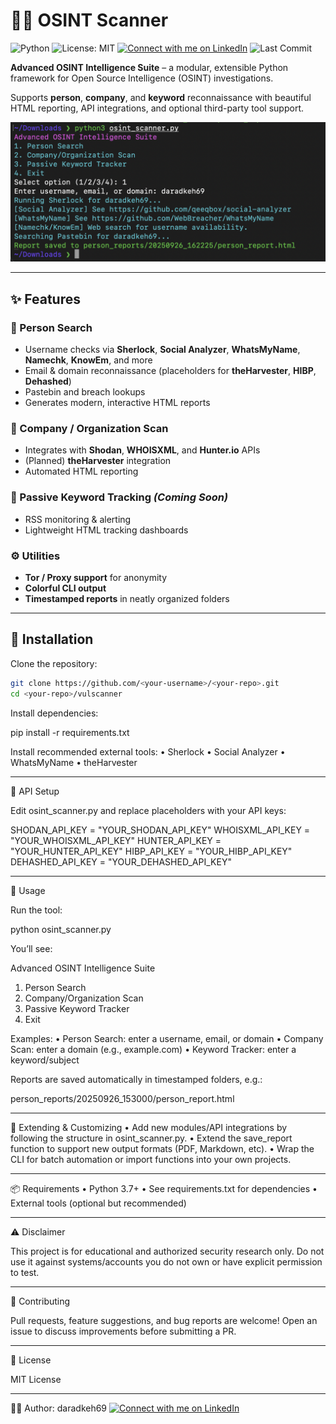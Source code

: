 # 🕵️‍♂️ OSINT Scanner 

![Python](https://img.shields.io/badge/python-3.7%2B-blue.svg)
![License: MIT](https://img.shields.io/badge/License-MIT-yellow.svg)
[![Connect with me on LinkedIn](https://img.shields.io/badge/LinkedIn-Connect-blue?logo=linkedin)](www.linkedin.com/in/daradkehh)
![Last Commit](https://img.shields.io/github/last-commit/daradkeh69/osint-scanner)

**Advanced OSINT Intelligence Suite** – a modular, extensible Python framework for Open Source Intelligence (OSINT) investigations.  

Supports **person**, **company**, and **keyword** reconnaissance with beautiful HTML reporting, API integrations, and optional third-party tool support.  

![Test running the tool](test.png)

---

## ✨ Features

### 👤 Person Search
- Username checks via **Sherlock**, **Social Analyzer**, **WhatsMyName**, **Namechk**, **KnowEm**, and more  
- Email & domain reconnaissance (placeholders for **theHarvester**, **HIBP**, **Dehashed**)  
- Pastebin and breach lookups  
- Generates modern, interactive HTML reports  

### 🏢 Company / Organization Scan
- Integrates with **Shodan**, **WHOISXML**, and **Hunter.io** APIs  
- (Planned) **theHarvester** integration  
- Automated HTML reporting  

### 🔎 Passive Keyword Tracking *(Coming Soon)*
- RSS monitoring & alerting  
- Lightweight HTML tracking dashboards  

### ⚙️ Utilities
- **Tor / Proxy support** for anonymity  
- **Colorful CLI output**  
- **Timestamped reports** in neatly organized folders  

---

## 🚀 Installation

Clone the repository:
```bash
git clone https://github.com/<your-username>/<your-repo>.git
cd <your-repo>/vulscanner
```
Install dependencies:

pip install -r requirements.txt

Install recommended external tools:
	•	Sherlock
	•	Social Analyzer
	•	WhatsMyName
	•	theHarvester

---

🔑 API Setup

Edit osint_scanner.py and replace placeholders with your API keys:

SHODAN_API_KEY   = "YOUR_SHODAN_API_KEY"
WHOISXML_API_KEY = "YOUR_WHOISXML_API_KEY"
HUNTER_API_KEY   = "YOUR_HUNTER_API_KEY"
HIBP_API_KEY     = "YOUR_HIBP_API_KEY"
DEHASHED_API_KEY = "YOUR_DEHASHED_API_KEY"

---

📖 Usage

Run the tool:

python osint_scanner.py

You’ll see:

Advanced OSINT Intelligence Suite
1. Person Search
2. Company/Organization Scan
3. Passive Keyword Tracker
4. Exit

Examples:
	•	Person Search: enter a username, email, or domain
	•	Company Scan: enter a domain (e.g., example.com)
	•	Keyword Tracker: enter a keyword/subject

Reports are saved automatically in timestamped folders, e.g.:

person_reports/20250926_153000/person_report.html


---

🧩 Extending & Customizing
	•	Add new modules/API integrations by following the structure in osint_scanner.py.
	•	Extend the save_report function to support new output formats (PDF, Markdown, etc).
	•	Wrap the CLI for batch automation or import functions into your own projects.

---

📦 Requirements
	•	Python 3.7+
	•	See requirements.txt for dependencies
	•	External tools (optional but recommended)

---

⚠️ Disclaimer

This project is for educational and authorized security research only.
Do not use it against systems/accounts you do not own or have explicit permission to test.

---

🤝 Contributing

Pull requests, feature suggestions, and bug reports are welcome!
Open an issue to discuss improvements before submitting a PR.

---

📜 License

MIT License

---

👨‍💻 Author: daradkeh69
[![Connect with me on LinkedIn](https://img.shields.io/badge/LinkedIn-Connect-blue?logo=linkedin)](www.linkedin.com/in/daradkehh)
